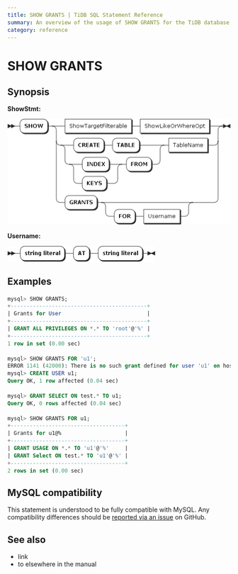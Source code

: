 ```yaml
---
title: SHOW GRANTS | TiDB SQL Statement Reference 
summary: An overview of the usage of SHOW GRANTS for the TiDB database.
category: reference
---
```


# SHOW GRANTS



## Synopsis

**ShowStmt:**

![ShowStmt](/media/sqlgram/ShowStmt.png)

**Username:**

![Username](/media/sqlgram/Username.png)

## Examples

```sql
mysql> SHOW GRANTS;
+-------------------------------------------+
| Grants for User                           |
+-------------------------------------------+
| GRANT ALL PRIVILEGES ON *.* TO 'root'@'%' |
+-------------------------------------------+
1 row in set (0.00 sec)

mysql> SHOW GRANTS FOR 'u1';
ERROR 1141 (42000): There is no such grant defined for user 'u1' on host '%'
mysql> CREATE USER u1;
Query OK, 1 row affected (0.04 sec)

mysql> GRANT SELECT ON test.* TO u1;
Query OK, 0 rows affected (0.04 sec)

mysql> SHOW GRANTS FOR u1;
+------------------------------------+
| Grants for u1@%                    |
+------------------------------------+
| GRANT USAGE ON *.* TO 'u1'@'%'     |
| GRANT Select ON test.* TO 'u1'@'%' |
+------------------------------------+
2 rows in set (0.00 sec)
```

## MySQL compatibility

This statement is understood to be fully compatible with MySQL. Any compatibility differences should be [reported via an issue](/report-issue.md) on GitHub.

## See also

* link
* to elsewhere in the manual
